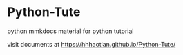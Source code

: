 # Python-Tute


python mmkdocs material for python tutorial

visit documents at https://hhhaotian.github.io/Python-Tute/